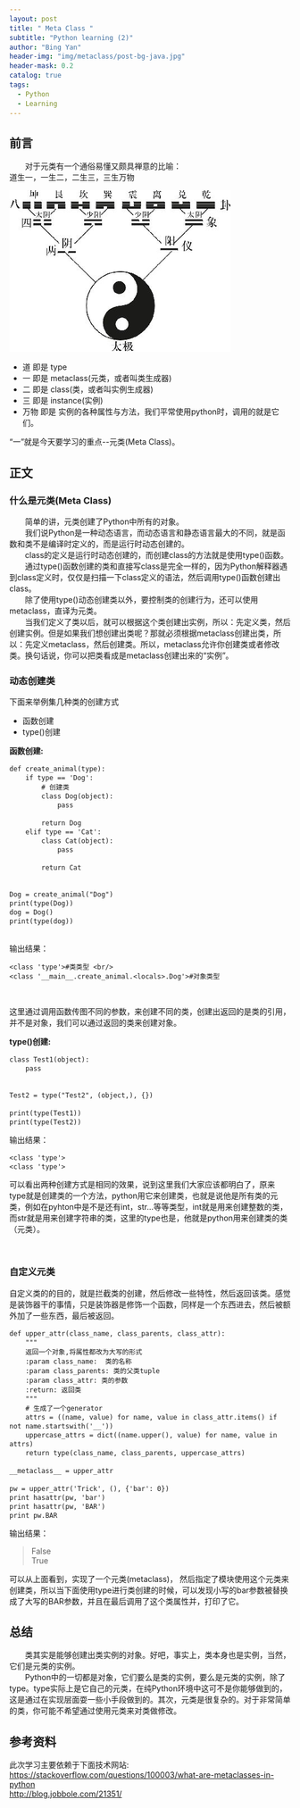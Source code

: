 ```yaml
---
layout: post
title: " Meta Class "
subtitle: "Python learning (2)"
author: "Bing Yan"
header-img: "img/metaclass/post-bg-java.jpg"
header-mask: 0.2
catalog: true
tags:
  - Python
  - Learning
---
```


## 前言

&ensp;&ensp;&ensp;&ensp;对于元类有一个通俗易懂又颇具禅意的比喻：<br/>
道生一，一生二，二生三，三生万物<br/>

![](/img/metaclass/dao.jpg)
<br/>

*   道 即是 type
*   一 即是 metaclass(元类，或者叫类生成器)
*   二 即是 class(类，或者叫实例生成器)
*   三 即是 instance(实例)
*   万物 即是 实例的各种属性与方法，我们平常使用python时，调用的就是它们。

“一”就是今天要学习的重点--元类(Meta Class)。

## 正文
### 什么是元类(Meta Class)

&ensp;&ensp;&ensp;&ensp;简单的讲，元类创建了Python中所有的对象。<br/>
&ensp;&ensp;&ensp;&ensp;我们说Python是一种动态语言，而动态语言和静态语言最大的不同，就是函数和类不是编译时定义的，而是运行时动态创建的。<br/>
&ensp;&ensp;&ensp;&ensp;class的定义是运行时动态创建的，而创建class的方法就是使用type()函数。<br/>
&ensp;&ensp;&ensp;&ensp;通过type()函数创建的类和直接写class是完全一样的，因为Python解释器遇到class定义时，仅仅是扫描一下class定义的语法，然后调用type()函数创建出class。<br/>
&ensp;&ensp;&ensp;&ensp;除了使用type()动态创建类以外，要控制类的创建行为，还可以使用metaclass，直译为元类。<br/>
&ensp;&ensp;&ensp;&ensp;当我们定义了类以后，就可以根据这个类创建出实例，所以：先定义类，然后创建实例。但是如果我们想创建出类呢？那就必须根据metaclass创建出类，所以：先定义metaclass，然后创建类。所以，metaclass允许你创建类或者修改类。换句话说，你可以把类看成是metaclass创建出来的“实例”。
<br/>

### 动态创建类

下面来举例集几种类的创建方式
<br/>

*   函数创建
*   type()创建

**函数创建:**

```
def create_animal(type):
    if type == 'Dog':
        # 创建类
        class Dog(object):
            pass
 
        return Dog
    elif type == 'Cat':
        class Cat(object):
            pass
 
        return Cat
 
 
Dog = create_animal("Dog")
print(type(Dog))
dog = Dog()
print(type(dog))

```
<br/>
输出结果：<br/>

```
<class 'type'>#类类型 <br/>
<class '__main__.create_animal.<locals>.Dog'>#对象类型
```
<br/>

这里通过调用函数传图不同的参数，来创建不同的类，创建出返回的是类的引用，并不是对象，我们可以通过返回的类来创建对象。
<br/>

**type()创建:**

```
class Test1(object):
    pass
 
 
Test2 = type("Test2", (object,), {})
 
print(type(Test1))
print(type(Test2))
```
输出结果：
<br/>
```
<class 'type'>
<class 'type'>
```

可以看出两种创建方式是相同的效果，说到这里我们大家应该都明白了，原来type就是创建类的一个方法，python用它来创建类，也就是说他是所有类的元类，例如在pyhton中是不是还有int，str...等等类型，int就是用来创建整数的类，而str就是用来创建字符串的类，这里的type也是，他就是python用来创建类的类（元类）。

<br/>


### 自定义元类

自定义类的的目的，就是拦截类的创建，然后修改一些特性，然后返回该类。感觉是装饰器干的事情，只是装饰器是修饰一个函数，同样是一个东西进去，然后被额外加了一些东西，最后被返回。

```
def upper_attr(class_name, class_parents, class_attr):
    """
    返回一个对象,将属性都改为大写的形式
    :param class_name:  类的名称
    :param class_parents: 类的父类tuple
    :param class_attr: 类的参数
    :return: 返回类
    """
    # 生成了一个generator
    attrs = ((name, value) for name, value in class_attr.items() if not name.startswith('__'))
    uppercase_attrs = dict((name.upper(), value) for name, value in attrs)
    return type(class_name, class_parents, uppercase_attrs)

__metaclass__ = upper_attr

pw = upper_attr('Trick', (), {'bar': 0})
print hasattr(pw, 'bar')
print hasattr(pw, 'BAR')
print pw.BAR
```

输出结果：<br/>
>False<br/>
True

可以从上面看到，实现了一个元类(metaclass)， 然后指定了模块使用这个元类来创建类，所以当下面使用type进行类创建的时候，可以发现小写的bar参数被替换成了大写的BAR参数，并且在最后调用了这个类属性并，打印了它。<br/>

## 总结
&ensp;&ensp;&ensp;&ensp;类其实是能够创建出类实例的对象。好吧，事实上，类本身也是实例，当然，它们是元类的实例。<br/>
&ensp;&ensp;&ensp;&ensp;Python中的一切都是对象，它们要么是类的实例，要么是元类的实例，除了type。type实际上是它自己的元类，在纯Python环境中这可不是你能够做到的，这是通过在实现层面耍一些小手段做到的。其次，元类是很复杂的。对于非常简单的类，你可能不希望通过使用元类来对类做修改。

## 参考资料
此次学习主要依赖于下面技术网站:<br/> 
https://stackoverflow.com/questions/100003/what-are-metaclasses-in-python <br/>
http://blog.jobbole.com/21351/ <br/>
